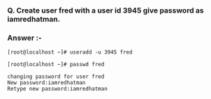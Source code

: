 ### **Q. Create user fred with a user id 3945 give password as iamredhatman.**
### Answer :-
```
[root@localhost ~]# useradd -u 3945 fred

[root@localhost ~]# passwd fred

changing password for user fred
New password:iamredhatman
Retype new password:iamredhatman
